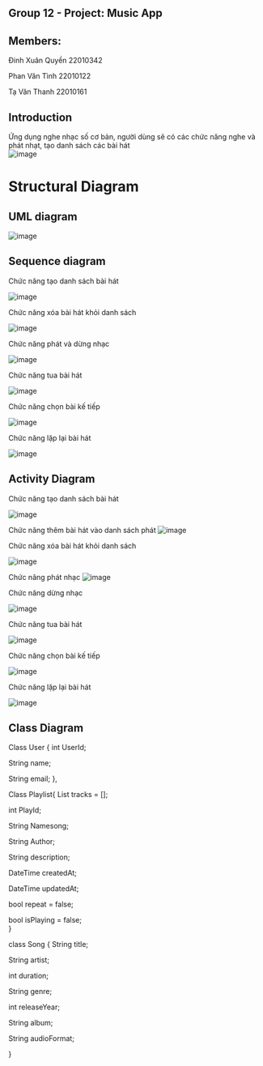 ## Group 12 - Project: Music App 
## Members:
Đinh Xuân Quyền 22010342

Phan Văn Tình 22010122

Tạ Văn Thanh 22010161

## Introduction
Ứng dụng nghe nhạc số cơ bản, người dùng sẽ có các chức năng nghe và phát nhạt, tạo danh sách các bài hát  
![image](https://github.com/user-attachments/assets/43f5369b-6e99-40cd-906c-150525612188)

# Structural Diagram
## UML diagram 
![image](https://github.com/user-attachments/assets/e0fc8ef5-aadf-42d5-80b5-761dd3621475)
## Sequence diagram
Chức năng tạo danh sách bài hát

![image](https://github.com/user-attachments/assets/0c4677fa-786f-4ff5-a097-576af32c291b)

Chức năng xóa bài hát khỏi danh sách 

![image](https://github.com/user-attachments/assets/c2fff65b-c83a-4296-8155-0816f8612886)

Chức năng phát và dừng nhạc

![image](https://github.com/user-attachments/assets/4743ffc2-70cc-4391-b5e9-0d8e642d5535)

Chức năng tua bài hát

![image](https://github.com/user-attachments/assets/76ec0265-ceb4-49a1-b016-9dd28dff1cba)

Chức năng chọn bài kế tiếp

![image](https://github.com/user-attachments/assets/104a8218-5232-4f83-99a9-b29604e035f7)

Chức năng lặp lại bài hát

![image](https://github.com/user-attachments/assets/5a342b1d-e844-4179-bad6-8bb510122946)





## Activity Diagram
Chức năng tạo danh sách bài hát

![image](https://github.com/user-attachments/assets/ba98bf7a-adfb-492f-9aef-7f11577a8ff4)

Chức năng thêm bài hát vào danh sách phát 
![image](https://github.com/user-attachments/assets/1291ce7d-f30d-4e7a-af22-c475224e5655)

Chức năng xóa bài hát khỏi danh sách 

![image](https://github.com/user-attachments/assets/a52c359c-d3df-4e0e-b048-e4f23b023760)

Chức năng phát nhạc
![image](https://github.com/user-attachments/assets/f313e090-bf59-4580-a060-c23addc0a2f0)

Chức năng dừng nhạc

![image](https://github.com/user-attachments/assets/fc005c1a-89cb-418f-83cd-03f19b3f4b44)

Chức năng tua bài hát

![image](https://github.com/user-attachments/assets/defa131c-452d-4f4c-9f09-226521747415)


Chức năng chọn bài kế tiếp

![image](https://github.com/user-attachments/assets/c8c1eb4a-8c92-4670-b821-1856499ce9ab)


Chức năng lặp lại bài hát

![image](https://github.com/user-attachments/assets/dffd51a8-b67c-4590-945e-cfe90a25139f)






## Class Diagram

Class User {
  int UserId;
  
  String name;
  
  String email;
},


Class Playlist{
  List<Track> tracks = []; 
  
  int PlayId;
  
  String Namesong;
  
  String Author;
  
  String description;
  
  DateTime createdAt;
  
  DateTime updatedAt;      
  
  bool repeat = false;   
  
  bool isPlaying = false;         
}


class Song {
  String title;         
  
  String artist;   
  
  int duration;    
  
  String genre;    
  
  int releaseYear;   
  
  String album;        
  
  String audioFormat;  
  
  }
